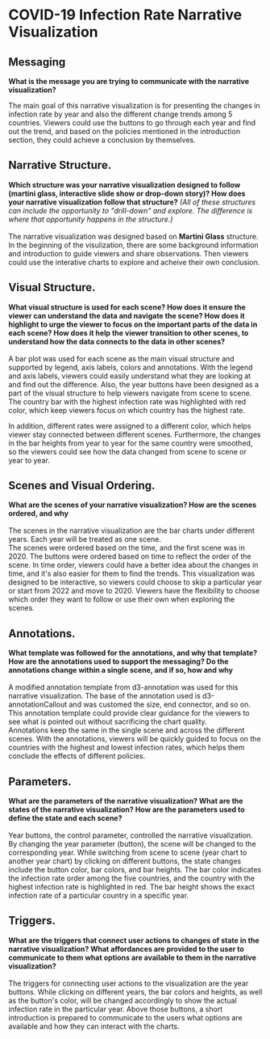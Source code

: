 # COVID-19 Infection Rate Narrative Visualization 

## Messaging
**What is the message you are trying to communicate with the narrative visualization?**

The main goal of this narrative visualization is for presenting the changes in infection rate by year and also the different change trends among 5 countries. Viewers could use the buttons to go through each year and find out the trend, and based on the policies mentioned in the introduction section, they could achieve a conclusion by themselves.

## Narrative Structure. 
**Which structure was your narrative visualization designed to follow (martini glass, interactive slide show or drop-down story)? How does your narrative visualization follow that structure?** *(All of these structures can include the opportunity to "drill-down" and explore. The difference is where that opportunity happens in the structure.)* <br><br>
The narrative visualization was designed based on **Martini Glass** structure. In the beginning of the visulization, there are some background information and introduction to guide viewers and share observations. Then viewers could use the interative charts to explore and acheive their own conclusion. 

## Visual Structure. 
**What visual structure is used for each scene? How does it ensure the viewer can understand the data and navigate the scene? How does it highlight to urge the viewer to focus on the important parts of the data in each scene? How does it help the viewer transition to other scenes, to understand how the data connects to the data in other scenes?**<br><br>
A bar plot was used for each scene as the main visual structure and supported by legend, axis labels, colors and annotations. With the legend and axis labels, viewers could easily understand what they are looking at and find out the difference. Also, the year buttons have been designed as a part of the visual structure to help viewers navigate from scene to scene. The country bar with the highest infection rate was highlighted with red color, which keep viewers focus on which country has the highest rate. <br>

In addition, different rates were assigned to a different color, which helps viewer stay connected between different scenes. Furthermore, the changes in the bar heights from year to year for the same country were smoothed, so the viewers could see how the data changed from scene to scene or year to year.

## Scenes and Visual Ordering. 
**What are the scenes of your narrative visualization?  How are the scenes ordered, and why**<br><br>
The scenes in the narrative visualization are the bar charts under different years. Each year will be treated as one scene.<br> The scenes were ordered based on the time, and the first scene was in 2020. The buttons were ordered based on time to reflect the order of the scene. In time order, viewers could have a better idea about the changes in time, and it's also easier for them to find the trends. This visualization was designed to be interactive, so viewers could choose to skip a particular year or start from 2022 and move to 2020. Viewers have the flexibility to choose which order they want to follow or use their own when exploring the scenes.

## Annotations. 
**What template was followed for the annotations, and why that template? How are the annotations used to support the messaging? Do the annotations change within a single scene, and if so, how and why**<br><br>
A modified annotation template from d3-annotation was used for this narrative visualization. The base of the annotation used is d3-annotationCallout and was customed the size, end connector, and so on. This annotation template could provide clear guidance for the viewers to see what is pointed out without sacrificing the chart quality.<br>
Annotations keep the same in the single scene and across the different scenes. With the annotations, viewers will be quickly guided to focus on the countries with the highest and lowest infection rates, which helps them conclude the effects of different policies.


## Parameters. 
**What are the parameters of the narrative visualization? What are the states of the narrative visualization? How are the parameters used to define the state and each scene?**<br><br>
Year buttons, the control parameter, controlled the narrative visualization. By changing the year parameter (button), the scene will be changed to the corresponding year. While switching from scene to scene (year chart to another year chart) by clicking on different buttons, the state changes include the button color, bar colors, and bar heights. The bar color indicates the infection rate order among the five countries, and the country with the highest infection rate is highlighted in red. The bar height shows the exact infection rate of a particular country in a specific year. 

## Triggers. 
**What are the triggers that connect user actions to changes of state in the narrative visualization? What affordances are provided to the user to communicate to them what options are available to them in the narrative visualization?**<br><br>
The triggers for connecting user actions to the visualization are the year buttons. While clicking on different years, the bar colors and heights, as well as the button's color, will be changed accordingly to show the actual infection rate in the particular year. Above those buttons, a short introduction is prepared to communicate to the users what options are available and how they can interact with the charts.

